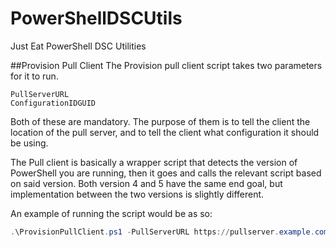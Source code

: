 # PowerShellDSCUtils
Just Eat PowerShell DSC Utilities

##Provision Pull Client
The Provision pull client script takes two parameters for it to run. 
```
PullServerURL
ConfigurationIDGUID
```
Both of these are mandatory. The purpose of them is to tell the client the location of the pull server, and to tell the client what configuration it should be using.

The Pull client is basically a wrapper script that detects the version of PowerShell you are running, then it goes and calls the relevant script based on said version. Both version 4 and 5 have the same end goal, but implementation between the two versions is slightly different. 

An example of running the script would be as so:

```powershell
.\ProvisionPullClient.ps1 -PullServerURL https://pullserver.example.com:8080/PSDSCPullServer.svc -ConfigurationIDGUID "435e907f-123d-4b8b-80c8-fb5e37957e4e"
```
